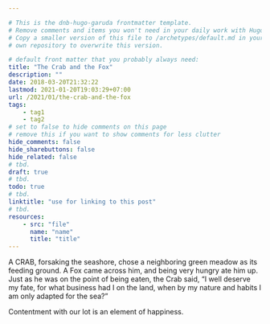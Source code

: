 ```yaml
---

# This is the dnb-hugo-garuda frontmatter template. 
# Remove comments and items you won't need in your daily work with Hugo.
# Copy a smaller version of this file to /archetypes/default.md in your
# own repository to overwrite this version.

# default front matter that you probably always need:
title: "The Crab and the Fox"
description: ""
date: 2018-03-20T21:32:22
lastmod: 2021-01-20T19:03:29+07:00
url: /2021/01/the-crab-and-the-fox
tags:
    - tag1
    - tag2
# set to false to hide comments on this page
# remove this if you want to show comments for less clutter
hide_comments: false
hide_sharebuttons: false
hide_related: false
# tbd.
draft: true
# tbd.
todo: true
# tbd.
linktitle: "use for linking to this post"
# tbd.
resources:
    - src: "file"
      name: "name"
      title: "title"
---
```

A CRAB, forsaking the seashore, chose a neighboring green meadow as its feeding ground. A Fox came across him, and being very hungry ate him up. Just as he was on the point of being eaten, the Crab said, “I well deserve my fate, for what business had I on the land, when by my nature and habits I am only adapted for the sea?”

Contentment with our lot is an element of happiness.
